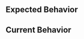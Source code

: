 <!--- Provide a general summary of the issue in the Title above -->

## Expected Behavior

<!--- Tell us what should happen -->

## Current Behavior

<!--- Tell us what happens instead of the expected behavior -->
